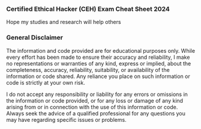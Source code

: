 ### Certified Ethical Hacker (CEH) Exam Cheat Sheet 2024

Hope my studies and research will help others 

### General Disclaimer

The information and code provided are for educational purposes only. While every effort has been made to ensure their accuracy and reliability, I make no representations or warranties of any kind, express or implied, about the completeness, accuracy, reliability, suitability, or availability of the information or code shared. Any reliance you place on such information or code is strictly at your own risk.

I do not accept any responsibility or liability for any errors or omissions in the information or code provided, or for any loss or damage of any kind arising from or in connection with the use of this information or code. Always seek the advice of a qualified professional for any questions you may have regarding specific issues or problems.
